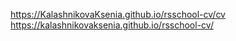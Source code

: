 https://KalashnikovaKsenia.github.io/rsschool-cv/cv
https://kalashnikovaksenia.github.io/rsschool-cv/

